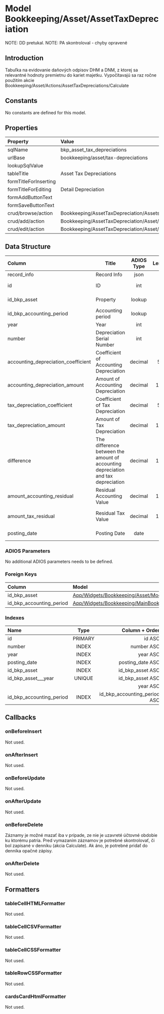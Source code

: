 # Model Bookkeeping/Asset/AssetTaxDepreciation

NOTE: DD pretukal.
NOTE: PA skontroloval - chyby opravené

## Introduction

Tabuľka na evidovanie daňových odpisov DHM a DNM, z ktorej sa relevantné hodnoty premietnu do kariet majetku. Vypočítavajú sa raz ročne použitím akcie Bookkeeping/Asset/Actions/AssetTaxDepreciations/Calculate

## Constants

No constants are defined for this model.

## Properties

| Property              | Value                                       |
| :-------------------- | :------------------------------------------ |
| sqlName               | bkp_asset_tax_depreciations                 |
| urlBase               | bookkeeping/asset/tax-depreciations         |
| lookupSqlValue        |                                             |
| tableTitle            | Asset Tax Depreciations                     |
| formTitleForInserting |                                             |
| formTitleForEditing   | Detail Depreciation                         |
| formAddButtonText     |                                             |
| formSaveButtonText    |                                             |
| crud/browse/action    | Bookkeeping/AssetTaxDepreciation/Assets     |
| crud/add/action       | Bookkeeping/AssetTaxDepreciation/Asset/Add  |
| crud/edit/action      | Bookkeeping/AssetTaxDepreciation/Asset/Edit |

## Data Structure

| Column                              | Title                                                                             | ADIOS Type | Length | Required | Notes                        |
| :---------------------------------- | --------------------------------------------------------------------------------- | :--------: | :----: | :------: | :--------------------------- |
| record_info                         | Record Info                                                                       |    json    |        |   TRUE   |                              |
| id                                  | ID                                                                                |    int     |   8    |   TRUE   | Jedinečné ID záznamu         |
| id_bkp_asset                        | Property                                                                          |   lookup   |   8    |   TRUE   | Odpisovaný majetok           |
| id_bkp_accounting_period            | Accounting period                                                                 |   lookup   |   8    |   TRUE   | Účtovné obdobie              |
| year                                | Year                                                                              |    int     |   4    |   TRUE   | Rok odpisu                   |
| number                              | Depreciation Serial Number                                                        |    int     |   4    |   TRUE   | Poradové číslo roku odpisu   |
| accounting_depreciation_coefficient | Coefficient of Accounting Depreciation                                            |  decimal   |  5,2   |   TRUE   | Koeficient účtovných odpisov |
| accounting_depreciation_amount      | Amount of Accounting Depreciation                                                 |  decimal   |  15,2  |   TRUE   | Suma účtovných odpisov       |
| tax_depreciation_coefficient        | Coefficient of Tax Depreciation                                                   |  decimal   |  5,2   |   TRUE   | Koeficient daňových odpisov  |
| tax_depreciation_amount             | Amount of Tax Depreciation                                                        |  decimal   |  15,2  |   TRUE   | Suma daňových odpisov        |
| difference                          | The difference between the amount of accounting depreciation and tax depreciation |  decimal   |  15,2  |  FALSE   | Suma daňových odpisov        |
| amount_accounting_residual          | Residual Accounting Value                                                         |  decimal   |  15,2  |  FALSE   | Zostatková účtovná hodnota   |
| amount_tax_residual                 | Residual Tax Value                                                                |  decimal   |  15,2  |  FALSE   | Zostatková daňová hodnota    |
| posting_date                        | Posting Date                                                                      |    date    |   8    |   TRUE   | Dátum zaúčtovania            |

### ADIOS Parameters

No additional ADIOS parameters needs to be defined.

### Foreign Keys

| Column                   | Model                                                                                                                | Relation | OnUpdate | OnDelete |
| :----------------------- | :------------------------------------------------------------------------------------------------------------------- | :------: | -------- | -------- |
| id_bkp_asset             | [App/Widgets/Bookkeeping/Asset/Models/Asset](../../../Bookkeeping/Asset/Models/Asset.md)                             |   1:N    | Cascade  | Restrict |
| id_bkp_accounting_period | [App/Widgets/Bookkeeping/MainBook/Models/AccountingPeriod](../../../Bookkeeping/MainBook/Models/AccountingPeriod.md) |   1:N    | Cascade  | Restrict |

### Indexes

| Name                     |  Type   |               Column + Order |
| :----------------------- | :-----: | ---------------------------: |
| id                       | PRIMARY |                       id ASC |
| number                   |  INDEX  |                   number ASC |
| year                     |  INDEX  |                     year ASC |
| posting_date             |  INDEX  |             posting_date ASC |
| id_bkp_asset             |  INDEX  |             id_bkp_asset ASC |
| id_bkp_asset___year      | UNIQUE  |             id_bkp_asset ASC |
|                          |         |                     year ASC |
| id_bkp_accounting_period |  INDEX  | id_bkp_accounting_period ASC |

## Callbacks

### onBeforeInsert
Not used.

### onAfterInsert
Not used.

### onBeforeUpdate
Not used.

### onAfterUpdate
Not used.

### onBeforeDelete

Záznamy je možné mazať iba v prípade, ze nie je uzavreté účtovné obdobie ku ktorému patria.
Pred vymazaním záznamov je potrebné skontrolovať, či bol zapísané v denníku (akcia Calculate). Ak áno, je potrebné pridať do denníka opačné zápisy.

### onAfterDelete
Not used.

## Formatters

### tableCellHTMLFormatter
Not used.

### tableCellCSVFormatter
Not used.

### tableCellCSSFormatter
Not used.

### tableRowCSSFormatter
Not used.

### cardsCardHtmlFormatter
Not used.
